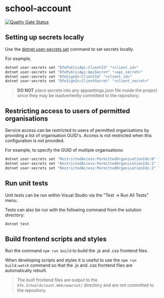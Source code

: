 # school-account

[![Quality Gate Status](https://sonarcloud.io/api/project_badges/measure?project=DFE-Digital_school-account&metric=alert_status)](https://sonarcloud.io/summary/new_code?id=DFE-Digital_school-account)

## Setting up secrets locally

Use the [dotnet user-secrets set](https://learn.microsoft.com/en-us/aspnet/core/security/app-secrets?view=aspnetcore-7.0&tabs=windows#set-a-secret) command to set secrets locally.

For example,

```bash
dotnet user-secrets set "DfePublicApi:ClientId" "<client_id>"
dotnet user-secrets set "DfePublicApi:ApiSecret" "<api_secret>"
dotnet user-secrets set "DfeSignIn:ClientId" "<client_id>"
dotnet user-secrets set "DfeSignIn:ClientSecret" "<client_secret>"
```

> **DO NOT** place secrets into any appsettings.json file inside the project since they may be inadvertently committed to the repository.

## Restricting access to users of permitted organisations

Service access can be restricted to users of permitted organisations by providing a list of organisation GUID's. Access is not restricted when this configuration is not provided.

For example, to specify the GUID of multiple organisations:

```bash
dotnet user-secrets set "RestrictedAccess:PermittedOrganisationIds:0" "<organisation_guid>"
dotnet user-secrets set "RestrictedAccess:PermittedOrganisationIds:1" "<organisation_guid>"
dotnet user-secrets set "RestrictedAccess:PermittedOrganisationIds:2" "<organisation_guid>"
```

## Run unit tests

Unit tests can be run within Visual Studio via the "Test -> Run All Tests" menu.

Tests can also be run with the following command from the solution directory:

```bash
dotnet test
```

## Build frontend scripts and styles

Run the command `npm run build` to build the .js and .css frontend files.

When developing scripts and styles it is useful to use the `npm run build:watch` command so that the .js and .css frontend files are automatically rebuilt.

> The built frontend files are output to the `Dfe.SchoolAccount.Web/wwwroot/` directory and are not committed to the repository.
